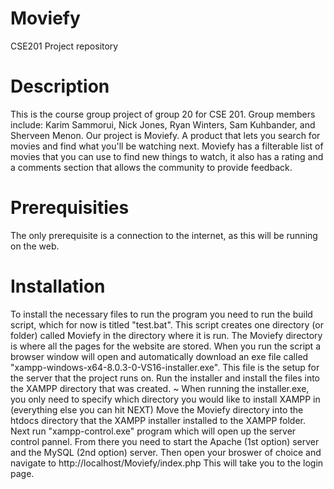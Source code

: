 # Moviefy
CSE201 Project repository

# Description 
This is the course group project of group 20 for CSE 201. Group members include: Karim Sammorui, Nick Jones, Ryan Winters, Sam Kuhbander, and Sherveen Menon. Our project is Moviefy.
A product that lets you search for movies and find what you'll be watching next. Moviefy has a filterable list of movies that you can use to find new things to watch, it also has a rating 
and a comments section that allows the community to provide feedback. 

# Prerequisities 
The only prerequisite is a connection to the internet, as this will be running on the web.

# Installation
To install the necessary files to run the program you need to run the build script, which for now is titled "test.bat". 
This script creates one directory (or folder) called Moviefy in the directory where it is run.
The Moviefy directory is where all the pages for the website are stored. 
When you run the script a browser window will open and automatically download an exe file called "xampp-windows-x64-8.0.3-0-VS16-installer.exe". 
This file is the setup for the server that the project runs on. Run the installer and install the files into the XAMPP directory that was created. 
  ~ When running the installer.exe, you only need to specify which directory you would like to install XAMPP in (everything else you can hit NEXT)
Move the Moviefy directory into the htdocs directory that the XAMPP installer installed to the XAMPP folder. 
Next run "xampp-control.exe" program which will open up the server control pannel. From there you need to start the Apache (1st option) server and the MySQL (2nd option) server.
Then open your broswer of choice and navigate to http://localhost/Moviefy/index.php 
This will take you to the login page. 
